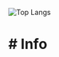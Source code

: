 ![Top Langs](https://github-readme-stats.vercel.app/api/top-langs/?username=LanyvNPC&layout=compact)
<p><h1># Info</h1></p>
